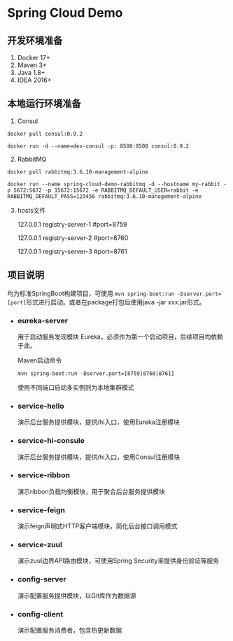 # Spring Cloud Demo

## 开发环境准备
1. Docker 17+
2. Maven 3+
3. Java 1.8+
4. IDEA 2016+

## 本地运行环境准备
1. Consul

`docker pull consul:0.9.2`

`docker run -d --name=dev-consul -p: 8500:8500 consul:0.9.2`

2. RabbitMQ

`docker pull rabbitmq:3.6.10-management-alpine`

`docker run --name spring-cloud-demo-rabbitmq -d --hostname my-rabbit -p 5672:5672 -p 15672:15672 -e RABBITMQ_DEFAULT_USER=rabbit -e RABBITMQ_DEFAULT_PASS=123456 rabbitmq:3.6.10-management-alpine`

3. hosts文件 


    127.0.0.1       registry-server-1  #port=8759
    
    127.0.0.1       registry-server-2  #port=8760
    
    127.0.0.1       registry-server-3  #port=8761

## 项目说明

均为标准SpringBoot构建项目，可使用 `mvn spring-boot:run -Dserver.port=[port]`形式进行启动。或者在package打包后使用java -jar xxx.jar形式。
- ### eureka-server 
    
    用于启动服务发现模块 Eureka，必须作为第一个启动项目，后续项目均依赖于此。
    
    Maven启动命令

    `mvn spring-boot:run -Dserver.port=[8759|8760|8761]`

    使用不同端口启动多实例则为本地集群模式
    
- ### service-hello

    演示后台服务提供模块，提供/hi入口，使用Eureka注册模块
    
- ### service-hi-consule

    演示后台服务提供模块，提供/hi入口，使用Consul注册模块

- ### service-ribbon

    演示ribbon负载均衡模块，用于聚合后台服务提供模块
    
- ### service-feign

    演示feign声明式HTTP客户端模块，简化后台接口调用模式
    
- ### service-zuul

    演示zuul边界API路由模块，可使用Spring Security来提供身份验证等服务
    
- ### config-server

    演示配置服务提供模块，以Git库作为数据源

- ### config-client

    演示配置服务消费者，包含热更新数据
